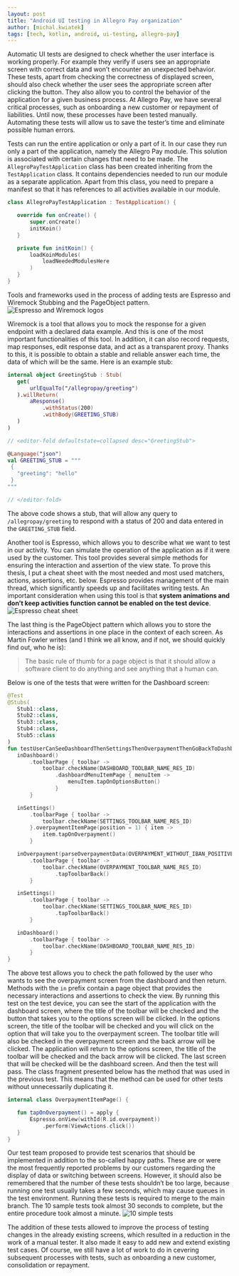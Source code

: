 ```yaml
---
layout: post
title: "Android UI testing in Allegro Pay organization"
author: [michal.kwiatek]
tags: [tech, kotlin, android, ui-testing, allegro-pay]
---
```


Automatic UI tests are designed to check whether the user interface is working properly.
For example they verify if users see an appropriate screen with correct data and won’t encounter
an unexpected behavior. These tests, apart from checking the correctness of displayed screen,
should also check whether the user sees the appropriate screen after clicking the button. They also
allow you to control the behavior of the application for a given business process. At Allegro Pay,
we have several critical processes, such as onboarding a new customer or repayment of liabilities.
Until now, these processes have been tested manually. Automating these tests will allow us to save
the tester’s time and eliminate possible human errors.

Tests can run the entire application or only a part of it. In our case they run only a part of
the application, namely the Allegro Pay module. This solution is associated with certain changes
that need to be made. The `AllegroPayTestApplication` class has been created inheriting from
the `TestApplication` class. It contains dependencies needed to run our module as a separate
application. Apart from this class, you need to prepare a manifest so that it has references
to all activities available in our module.

```kotlin
class AllegroPayTestApplication : TestApplication() {

   override fun onCreate() {
       super.onCreate()
       initKoin()
   }

   private fun initKoin() {
       loadKoinModules(
           loadNeededModulesHere
       )
   }
}
```

Tools and frameworks used in the process of adding tests are Espresso and Wiremock Stubbing
and the PageObject pattern.
![Espresso and Wiremock logos](/img/articles/2022-02-01-android-ui-testing-in-allegro-pa-organization/espresso_and_wiremock.png)

Wiremock is a tool that allows you to mock the response for a given endpoint with a declared data example.
And this is one of the most important functionalities of this tool. In addition, it can also record requests,
map responses, edit response data, and act as a transparent proxy. Thanks to this, it is possible to obtain
a stable and reliable answer each time, the data of which will be the same. Here is an example stub:

```kotlin
internal object GreetingStub : Stub(
   get(
       urlEqualTo("/allegropay/greeting")
   ).willReturn(
       aResponse()
           .withStatus(200)
           .withBody(GREETING_STUB)
   )
)

// <editor-fold defaultstate=collapsed desc="GreetingStub">

@Language("json")
val GREETING_STUB = """
 {
   "greeting": "hello"
 }
"""

// </editor-fold>
```

The above code shows a stub, that will allow any query to `/allegropay/greeting` to respond with a status
of 200 and data entered in the `GREETING_STUB` field.

Another tool is Espresso, which allows you to describe what we want to test in our activity. You can
simulate the operation of the application as if it were used by the customer. This tool provides several
simple methods for ensuring the interaction and assertion of the view state. To prove this thesis, I put
a cheat sheet with the most needed and most used matchers, actions, assertions, etc. below. Espresso provides
management of the main thread, which significantly speeds up and facilitates writing tests. An important
consideration when using this tool is that **system animations and don’t keep activities function cannot be
enabled on the test device**.
![Espresso cheat sheet](/img/articles/2022-02-01-android-ui-testing-in-allegro-pa-organization/espresso_cheatsheet.png)

The last thing is the PageObject pattern which allows you to store the interactions and assertions in
one place in the context of each screen. As Martin Fowler writes (and I think we all know, and if not,
we should quickly find out, who he is):
>The basic rule of thumb for a page object is that it should allow a software client to do anything and
see anything that a human can.

Below is one of the tests that were written for the Dashboard screen:

```kotlin
@Test
@Stubs(
   Stub1::class,
   Stub2::class,
   Stub3::class,
   Stub4::class,
   Stub5::class
)
fun testUserCanSeeDashboardThenSettingsThenOverpaymentThenGoBackToDashboard() = launchDashboardActivity {
   inDashboard()
       .toolbarPage { toolbar ->
           toolbar.checkName(DASHBOARD_TOOLBAR_NAME_RES_ID)
               .dashboardMenuItemPage { menuItem ->
                   menuItem.tapOnOptionsButton()
               }
       }

   inSettings()
       .toolbarPage { toolbar ->
           toolbar.checkName(SETTINGS_TOOLBAR_NAME_RES_ID)
       }.overpaymentItemPage(position = 1) { item ->
           item.tapOnOverpayment()
       }

   inOverpayment(parseOverpaymentData(OVERPAYMENT_WITHOUT_IBAN_POSITIVE))
       .toolbarPage { toolbar ->
           toolbar.checkName(OVERPAYMENT_TOOLBAR_NAME_RES_ID)
               .tapToolbarBack()
       }

   inSettings()
       .toolbarPage { toolbar ->
           toolbar.checkName(SETTINGS_TOOLBAR_NAME_RES_ID)
               .tapToolbarBack()
       }

   inDashboard()
       .toolbarPage { toolbar ->
           toolbar.checkName(DASHBOARD_TOOLBAR_NAME_RES_ID)
       }
}
```

The above test allows you to check the path followed by the user who wants to see the overpayment screen
from the dashboard and then return. Methods with the `in` prefix contain a page object that provides the
necessary interactions and assertions to check the view. By running this test on the test device, you can
see the start of the application with the dashboard screen, where the title of the toolbar will be checked
and the button that takes you to the options screen will be clicked. In the options screen, the title of
the toolbar will be checked and you will click on the option that will take you to the overpayment screen.
The toolbar title will also be checked in the overpayment screen and the back arrow will be clicked. The
application will return to the options screen, the title of the toolbar will be checked and the back arrow
will be clicked. The last screen that will be checked will be the dashboard screen. And then the test will
pass.
The class fragment presented below has the method that was used in the previous test. This means that the
method can be used for other tests without unnecessarily duplicating it.

```kotlin
internal class OverpaymentItemPage() {

   fun tapOnOverpayment() = apply {
       Espresso.onView(withId(R.id.overpayment))
           .perform(ViewActions.click())
   }
}
```

Our test team proposed to provide test scenarios that should be implemented in addition to the so-called
happy paths. These are or were the most frequently reported problems by our customers regarding the display
of data or switching between screens. However, it should also be remembered that the number of these tests
shouldn’t be too large, because running one test usually takes a few seconds, which may cause queues in the
test environment. Running these tests is required to merge to the main branch. The 10 sample tests took
almost 30 seconds to complete, but the entire procedure took almost a minute.
![10 simple tests](/img/articles/2022-02-01-android-ui-testing-in-allegro-pa-organization/10_tests.png)

The addition of these tests allowed to improve the process of testing changes in the already existing
screens, which resulted in a reduction in the work of a manual tester. It also made it easy to add new
and extend existing test cases. Of course, we still have a lot of work to do in cevering subsequent processes
with tests, such as onboarding a new customer, consolidation or repayment.
